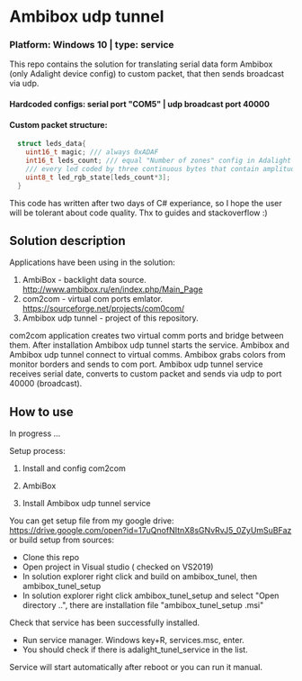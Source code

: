 # Ambibox udp tunnel
### Platform: Windows 10 | type: service  

This repo contains the solution for translating serial data form Ambibox (only Adalight device config) to custom packet, that then sends broadcast via udp.  

#### Hardcoded configs: serial port "COM5" | udp broadcast port 40000
#### Custom packet structure:
```c++
  struct leds_data{
    uint16_t magic; /// always 0xADAF
    int16_t leds_count; /// equal "Number of zones" config in Adalight app
    /// every led coded by three continuous bytes that contain amplitudes: red, green, blue
    uint8_t led_rgb_state[leds_count*3]; 
  }
```

This code has written after two days of C# experiance, so I hope the user will be tolerant about code quality. Thx to guides and stackoverflow :)  

## Solution description

Applications have been using in the solution:

1. AmbiBox - backlight data source. http://www.ambibox.ru/en/index.php/Main_Page
2. com2com - virtual com ports emlator. https://sourceforge.net/projects/com0com/
3. Ambibox udp tunnel - project of this repository.

com2com application creates two virtual comm ports and bridge between them.
After installation Ambibox udp tunnel starts the service.
Ambibox and Ambibox udp tunnel connect to virtual comms.
Ambibox grabs colors from monitor borders and sends to com port.
Ambibox udp tunnel service receives serial date, converts to custom packet and sends via udp to port 40000 (broadcast).

## How to use
In progress ... 

Setup process:
1) Install and config com2com
2) AmbiBox 


3) Install Ambibox udp tunnel service
  
You can get setup file from my google drive: https://drive.google.com/open?id=17uQnofNItnX8sGNvRvJ5_0ZyUmSuBFaz  
  or  build setup from sources:
  
  * Clone this repo  
  * Open project in Visual studio ( checked on VS2019) 
  * In solution explorer right click and build on ambibox_tunel, then ambibox_tunel_setup
  * In solution explorer right click ambibox_tunel_setup and select "Open directory ..", there are installation file "ambibox_tunel_setup .msi"    
  
Check that service has been successfully installed.
* Run service manager. Windows key+R, services.msc, enter.
* You should check if there is adalight_tunel_service in the list.

Service will start automatically after reboot or you can run it manual.
